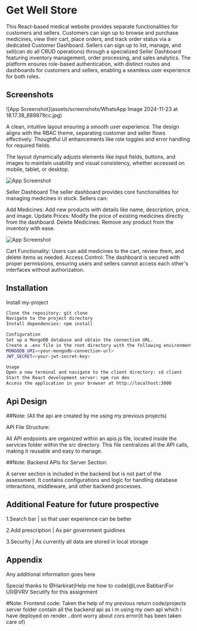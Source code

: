 
# Get Well Store

This React-based medical website provides separate functionalities for customers and sellers. Customers can sign up to browse and purchase medicines, view their cart, place orders, and track order status via a dedicated Customer Dashboard. Sellers can sign up to list, manage, and sell(can do all CRUD operations) through a specialized Seller Dashboard featuring inventory management, order processing, and sales analytics. The platform ensures role-based authentication, with distinct routes and dashboards for customers and sellers, enabling a seamless user experience for both roles.





## Screenshots

![App Screenshot](assets/screenshots/WhatsApp Image 2024-11-23 at 18.17.38_889879cc.jpg)

A clean, intuitive layout ensuring a smooth user experience.
The design aligns with the RBAC theme, separating customer and seller flows effectively.
Thoughtful UI enhancements like role toggles and error handling for required fields.

The layout dynamically adjusts elements like input fields, buttons, and images to maintain usability and visual consistency, whether accessed on mobile, tablet, or desktop.

![App Screenshot]()

Seller Dashboard
The seller dashboard provides core functionalities for managing medicines in stock. Sellers can:

Add Medicines: Add new products with details like name, description, price, and image.
Update Prices: Modify the price of existing medicines directly from the dashboard.
Delete Medicines: Remove any product from the inventory with ease.

![App Screenshot]()

Cart Functionality: Users can add medicines to the cart, review them, and delete items as needed.
Access Control: The dashboard is secured with proper permissions, ensuring users and sellers cannot access each other's interfaces without authorization.

## Installation

Install my-project 

```bash
Clone the repository: git clone 
Navigate to the project directory
Install dependencies: npm install

```
```bash
Configuration
Set up a MongoDB database and obtain the connection URL.
Create a .env file in the root directory with the following environment variables:
MONGODB_URI=<your-mongodb-connection-url>
JWT_SECRET=<your-jwt-secret-key>
```
```bash
Usage
Open a new terminal and navigate to the client directory: cd client
Start the React development server: npm run dev
Access the application in your browser at http://localhost:3000
```

## Api Design
##Note: (All the api are created by me using my previous projects)

API File Structure:

All API endpoints are organized within an apis.js file, located inside the services folder within the src directory.
This file centralizes all the API calls, making it reusable and easy to manage.

##Note:
Backend APIs for Server Section:

A server section is included in the backend but is not part of the assessment.
It contains configurations and logic for handling database interactions, middleware, and other backend processes.
## Additional Feature for future prospective

1.Search bar | so that user experience can be better

2.Add prescription | As per government guidlines

3.Security | As currently all data are stored in local storage



## Appendix

Any additional information goes here

Special thanks to @Harkirat(Help me how to code)@Love Babbar(For UI)@VRV Secutify for this assignment

#Note:
Frontend code: Taken the help of my previous return code/projects
server folder contain all the backend api as i m using my own api which i have deployed on render ..dont worry about cors error(it has been taken care of)




